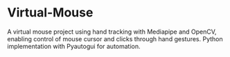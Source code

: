 # Virtual-Mouse
A virtual mouse project using hand tracking with Mediapipe and OpenCV, enabling control of mouse cursor and clicks through hand gestures. Python implementation with Pyautogui for automation.
